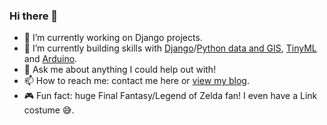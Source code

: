 ### Hi there 👋

- 🦄 I’m currently working on Django projects.
- 🌱 I’m currently building skills with [Django](https://2018.pycon-au.org/talks/44482-a-travellers-guide-to-mapping-technologies-in-django/)/[Python data and GIS](https://www.youtube.com/watch?v=otJNbAmBdjk), [TinyML](https://vimeo.com/478495680) and [Arduino](https://2019.pycon-au.org/talks/using-comedy-as-an-excuse-to-play-with-python-programmed-microcontrollers).
- 💬 Ask me about anything I could help out with!
- 📫 How to reach me: contact me here or [view my blog](https://ajosephau.github.io/).
- 🎮 Fun fact: huge Final Fantasy/Legend of Zelda fan! I even have a Link costume 😅.
